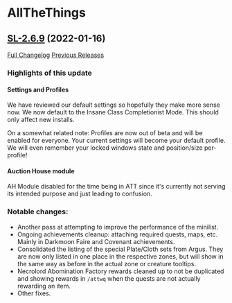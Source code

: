 # AllTheThings

## [SL-2.6.9](https://github.com/DFortun81/AllTheThings/tree/SL-2.6.9) (2022-01-16)
[Full Changelog](https://github.com/DFortun81/AllTheThings/compare/SL-2.6.8...SL-2.6.9) [Previous Releases](https://github.com/DFortun81/AllTheThings/releases)


### Highlights of this update

#### Settings and Profiles

We have reviewed our default settings so hopefully they make more sense now. We now default to the Insane Class Completionist Mode. This should only affect new installs.

On a somewhat related note: Profiles are now out of beta and will be enabled for everyone. Your current settings will become your default profile. We will even remember your locked windows state and position/size per-profile!

#### Auction House module

AH Module disabled for the time being in ATT since it's currently not serving its intended purpose and just leading to confusion.

### Notable changes:

- Another pass at attempting to improve the performance of the minilist.
- Ongoing achievements cleanup: attaching required quests, maps, etc. Mainly in Darkmoon Faire and Covenant achievements.
- Consolidated the listing of the special Plate/Cloth sets from Argus. They are now only listed in one place in the respective zones, but will show in the same way as before in the actual zone or creature tooltips.
- Necrolord Abomination Factory rewards cleaned up to not be duplicated and showing rewards in `/attwq` when the quests are not actually rewarding an item.
- Other fixes.
